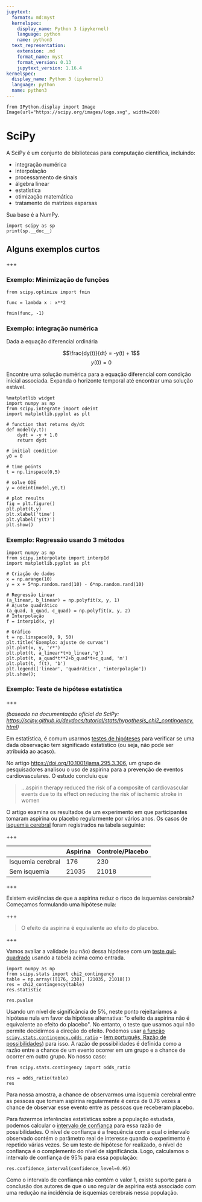 ```yaml
---
jupytext:
  formats: md:myst
  kernelspec:
    display_name: Python 3 (ipykernel)
    language: python
    name: python3
  text_representation:
    extension: .md
    format_name: myst
    format_version: 0.13
    jupytext_version: 1.16.4
kernelspec:
  display_name: Python 3 (ipykernel)
  language: python
  name: python3
---
```


```{code-cell} ipython3
from IPython.display import Image
Image(url="https://scipy.org/images/logo.svg", width=200)
```

<!-- #region tags=["chapter"] -->
# SciPy 

A SciPy é um conjunto de bibliotecas para computação científica, incluindo:
- integração numérica
- interpolação
- processamento de sinais
- álgebra linear
- estatística
- otimização matemática
- tratamento de matrizes esparsas

Sua base é a NumPy.
<!-- #endregion -->

```{code-cell} ipython3
import scipy as sp
print(sp.__doc__)
```

## Alguns exemplos curtos

+++

### Exemplo: Minimização de funções

```{code-cell} ipython3
from scipy.optimize import fmin
```

```{code-cell} ipython3
func = lambda x : x**2
```

```{code-cell} ipython3
fmin(func, -1)
```

### Exemplo: integração numérica


Dada a equação diferencial ordinária


$$\frac{dy(t)}{dt} = -y(t) + 1$$
$$y(0) = 0$$


Encontre uma solução numérica para a equação diferencial com condição inicial associada. Expanda o horizonte temporal até encontrar uma solução estável.

```{code-cell} ipython3
%matplotlib widget
import numpy as np
from scipy.integrate import odeint
import matplotlib.pyplot as plt

# function that returns dy/dt
def model(y,t):
    dydt = -y + 1.0
    return dydt

# initial condition
y0 = 0

# time points
t = np.linspace(0,5)

# solve ODE
y = odeint(model,y0,t)

# plot results
fig = plt.figure()
plt.plot(t,y)
plt.xlabel('time')
plt.ylabel('y(t)')
plt.show()
```

### Exemplo: Regressão usando 3 métodos

```{code-cell} ipython3
import numpy as np
from scipy.interpolate import interp1d
import matplotlib.pyplot as plt

# Criação de dados
x = np.arange(10)
y = x + 5*np.random.rand(10) - 6*np.random.rand(10)

# Regressão Linear
(a_linear, b_linear) = np.polyfit(x, y, 1)
# Ajuste quadrático
(a_quad, b_quad, c_quad) = np.polyfit(x, y, 2)
# Interpolação
f = interp1d(x, y)

# Gráfico
t = np.linspace(0, 9, 50)
plt.title('Exemplo: ajuste de curvas')
plt.plot(x, y, 'r*')
plt.plot(t, a_linear*t+b_linear,'g')
plt.plot(t, a_quad*t**2+b_quad*t+c_quad, 'm')
plt.plot(t, f(t), 'b')
plt.legend(['linear', 'quadrático', 'interpolação'])
plt.show();
```

### Exemplo: Teste de hipótese estatística

+++

_(baseado na documentação oficial da SciPy: https://scipy.github.io/devdocs/tutorial/stats/hypothesis_chi2_contingency.html)_

Em estatística, é comum usarmos [testes de hipóteses](https://pt.wikipedia.org/wiki/Testes_de_hip%C3%B3teses) para verificar se uma dada observação tem significado estatístico (ou seja, não pode ser atribuida ao acaso).

No artigo https://doi.org/10.1001/jama.295.3.306, um grupo de pesquisadores analisou o uso de aspirina para a prevenção de eventos cardiovasculares. O estudo concluiu que

> ...aspirin therapy reduced the risk of a composite of cardiovascular events due to its effect on reducing the risk of ischemic stroke in women

O artigo examina os resultados de um experimento em que participantes tomaram aspirina ou placebo regularmente por vários anos. Os casos de [isquemia cerebral](https://pt.wikipedia.org/wiki/Isquemia_cerebral) foram registrados na tabela seguinte:

+++

|                   | Aspirina | Controle/Placebo |
|-------------------|----------|------------------|
| Isquemia cerebral |   176    |       230        |
| Sem isquemia      |  21035   |      21018       |

+++

Existem evidências de que a aspirina reduz o risco de isquemias cerebrais? Começamos formulando uma hipótese nula:

+++

> O efeito da aspirina é equivalente ao efeito do placebo.

+++

Vamos avaliar a validade (ou não) dessa hipótese com um [teste qui-quadrado](https://pt.wikipedia.org/wiki/Qui-quadrado) usando a tabela acima como entrada.

```{code-cell} ipython3
import numpy as np
from scipy.stats import chi2_contingency
table = np.array([[176, 230], [21035, 21018]])
res = chi2_contingency(table)
res.statistic
```

```{code-cell} ipython3
res.pvalue
```

Usando um nível de significância de 5%, neste ponto rejeitaríamos a hipótese nula em favor da hipótese alternativa: "o efeito da aspirina não é equivalente ao efeito do placebo". No entanto, o teste que usamos aqui não permite decidirmos a direção do efeito. Podemos usar [a função `scipy.stats.contingency.odds_ratio`](https://scipy.github.io/devdocs/tutorial/stats/hypothesis_odds_ratio.html) - ([em português, Razão de possibilidades](https://pt.wikipedia.org/wiki/Raz%C3%A3o_de_possibilidades)) para isso. A razão de possibilidades é definida como a razão entre a chance de um evento ocorrer em um grupo e a chance de ocorrer em outro grupo. No nosso caso:

```{code-cell} ipython3
from scipy.stats.contingency import odds_ratio

res = odds_ratio(table)
res
```

Para nossa amostra, a chance de observarmos uma isquemia cerebral entre as pessoas que tomam aspirina regularmente é cerca de 0.76 vezes a chance de observar esse evento entre as pessoas que receberam placebo.

Para fazermos inferências estatísticas sobre a população estudada, podemos calcular o [intervalo de confiança](https://pt.wikipedia.org/wiki/Intervalo_de_confian%C3%A7a) para essa razão de possibilidades. O nível de confiança é a frequência com a qual o intervalo observado contém o parâmetro real de interesse quando o experimento é repetido várias vezes. Se um teste de hipótese for realizado, o nível de confiança é o complemento do nível de significância. Logo, calculamos o intervalo de confiança de 95% para essa população:

```{code-cell} ipython3
res.confidence_interval(confidence_level=0.95)
```

Como o intervalo de confiança não contém o valor 1, existe suporte para a conclusão dos autores de que o uso regular de aspirina está associado com uma redução na incidência de isquemias cerebrais nessa população.
